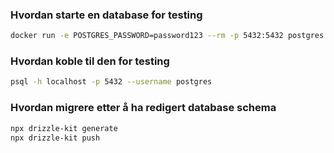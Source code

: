 ### Hvordan starte en database for testing
```sh
docker run -e POSTGRES_PASSWORD=password123 --rm -p 5432:5432 postgres
```

### Hvordan koble til den for testing
```sh
psql -h localhost -p 5432 --username postgres
```

### Hvordan migrere etter å ha redigert database schema
```sh
npx drizzle-kit generate
npx drizzle-kit push
```